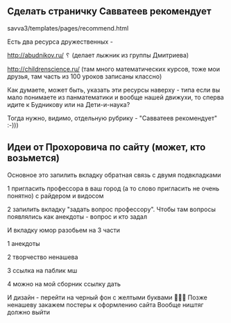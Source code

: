 ## Сделать страничку Савватеев рекомендует 
savva3/templates/pages/recommend.html

Есть два ресурса дружественных -

http://abudnikov.ru/ ␦
(делает лыжник из группы Дмитриева)

http://childrenscience.ru/
(там много математических курсов, тоже мои друзья, там часть из 100 уроков записаны классно)

Как думаете, может быть, указать эти ресурсы наверху - типа если вы мало понимаете из 
панматематики и вообще нашей движухи, то сперва идите к Будникову или на Дети-и-наука?

Тогда нужно, видимо, отдельную рубрику - "Савватеев рекомендует" :-)))


## Идеи от Прохоровича по сайту (может, кто возьмется)

Основное это запилить вкладку обратная связь с двумя подвкладками

1 пригласить профессора в ваш город (а то слово пригласить не очень понятно) с райдером и видосом

2 запилить вкладку "задать вопрос профессору". Чтобы там вопросы появлялись как анекдоты - вопрос и кто задал

И вкладку юмор разобьем на 3 части

1 анекдоты

2 творчество ненашева

3 ссылка на паблик мш

4 можно на мой сборник ссылку дать

И дизайн - перейти на черный фон с желтыми буквами 🤟🤟🤟
Позже ненашеву закажем постеры к оформлению сайта
Вообще ништяг должно выйти

